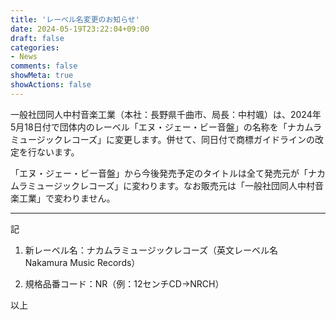 ```yaml
---
title: 'レーベル名変更のお知らせ'
date: 2024-05-19T23:22:04+09:00
draft: false
categories:
- News
comments: false
showMeta: true
showActions: false
---
```


一般社団同人中村音楽工業（本社：長野県千曲市、局長：中村颯）は、2024年5月18日付で団体内のレーベル「エヌ・ジェー・ビー音盤」の名称を「ナカムラミュージックレコーズ」に変更します。併せて、同日付で商標ガイドラインの改定を行ないます。

「エヌ・ジェー・ビー音盤」から今後発売予定のタイトルは全て発売元が「ナカムラミュージックレコーズ」に変わります。なお販売元は「一般社団同人中村音楽工業」で変わりません。

---
記

1. 新レーベル名：ナカムラミュージックレコーズ（英文レーベル名　Nakamura Music Records）

2. 規格品番コード：NR（例：12センチCD→NRCH）

以上
